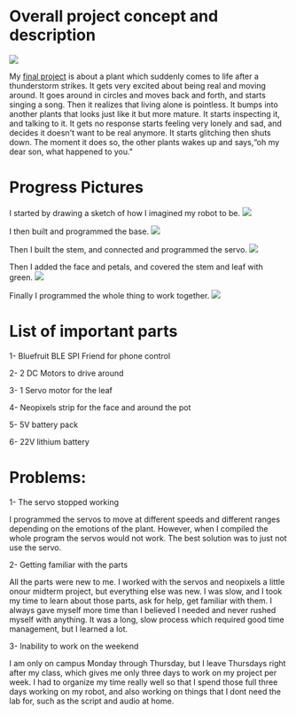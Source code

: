 # Overall project concept and description
![](IMG_5236.PNG)

My [final project](https://drive.google.com/open?id=1uz7tgk99hdHKHJIrNHluxbeR6VsvlWnh) is about a plant which suddenly comes to life after a thunderstorm strikes. 
It gets very excited about being real and moving around. It goes around in circles and moves back and 
forth, and starts singing a song. Then it realizes that living alone is pointless. It bumps into another plants that looks
just like it but more mature. It starts inspecting it, and talking to it. It gets no response 
starts feeling very lonely and sad, and decides it doesn't want to be real anymore. It starts glitching 
then shuts down. The moment it does so, the other plants wakes up and says,“oh my dear son, what happened to
you."


# Progress Pictures
I started by drawing a sketch of how I imagined my robot to be.
![](sketch.jpg)

I then built and programmed the base.
![](base.jpg)

Then I built the stem, and connected and programmed the servo.
![](stem.jpg)

Then I added the face and petals, and covered the stem and leaf with green.
![](all.PNG)

Finally I programmed the whole thing to work together.
![](code.jpg)



# List of important parts

  1- Bluefruit BLE SPI Friend for phone control
  
  2- 2 DC Motors to drive around 
  
  3- 1 Servo motor for the leaf
  
  4- Neopixels strip for the face and around the pot
  
  5- 5V battery pack
  
  6- 22V lithium battery



# Problems:
  1- The servo stopped working
  
  I programmed the servos to move at different speeds and different ranges depending on the emotions of the plant.
  However, when I compiled the whole program the servos would not work. The best solution was to just not use the 
  servo. 
  
  
  2- Getting familiar with the parts 
  
  All the parts were new to me. I worked with the servos and neopixels a little onour midterm project, but everything
  else was new. I was slow, and I took my time to learn about those parts, ask for help, get familiar with them.
  I always gave myself more time than I believed I needed and never rushed myself with anything. It was a long,
  slow process which required good time management, but I learned a lot.
  
  
  3- Inability to work on the weekend 
  
  I am only on campus Monday through Thursday, but I leave Thursdays right after my class, which gives me only
  three days to work on my project per week. I had to organize my time really well so that I spend those full
  three days working on my robot, and also working on things that I dont need the lab for, such as the script
  and audio at home.
